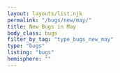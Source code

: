 ```yaml
---
layout: layouts/list.njk
permalink: "/bugs/new/may/"
title: New Bugs in May
body_class: bugs
filter_by_tag: "type_bugs_new_may"
type: "bugs"
listing: "bugs"
hemisphere: ""
---
```


